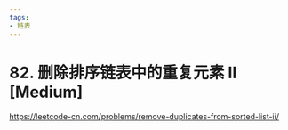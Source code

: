 ```yaml
---
tags:
- 链表
---
```


# 82. 删除排序链表中的重复元素 II [Medium]

<https://leetcode-cn.com/problems/remove-duplicates-from-sorted-list-ii/>

